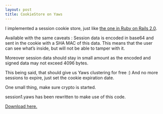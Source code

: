 ```yaml
---
layout: post
title: CookieStore on Yaws
---
```

<p>I implemented a session cookie store, just like <a href="http://www.railsmanual.org/class/CGI::Session::CookieStore">the one in Ruby on Rails 2.0</a>.</p>

<p>Available with the same caveats :
Session data is encoded in base64 and sent in the cookie with a SHA MAC of this data.
This means that the user can see what&#8217;s inside, but will not be able to tamper with it.</p>

<p>Moreover session data should stay in small amount as the encoded and signed data may not exceed 4096 bytes.</p>

<p>This being said, that should give us Yaws clustering for free :)
And no more sessions to expire, just set the cookie expiration date.</p>

<p>One small thing, make sure crypto is started.</p>

<p>session1.yaws has been rewritten to make use of this code.</p>

<p><a href="/assets/2008/4/10/CookiStore.zip" title="CookiStore.zip">Download here.</a></p>      
